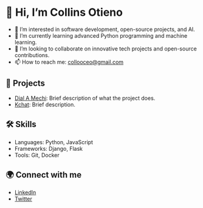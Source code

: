 # 👋 Hi, I’m Collins Otieno
- 👀 I’m interested in software development, open-source projects, and AI.
- 🌱 I’m currently learning advanced Python programming and machine learning.
- 💞️ I’m looking to collaborate on innovative tech projects and open-source contributions.
- 📫 How to reach me: collooceo@gmail.com

## 🌟 Projects
- [Dial A Mechi](https://dial-a-mechi.vercel.app/index.html): Brief description of what the project does.
- [Kchat](https://kchat-client.vercel.app/): Brief description.

## 🛠️ Skills
- Languages: Python, JavaScript
- Frameworks: Django, Flask
- Tools: Git, Docker

## 🌍 Connect with me
- [LinkedIn](your-link)
- [Twitter](your-link)